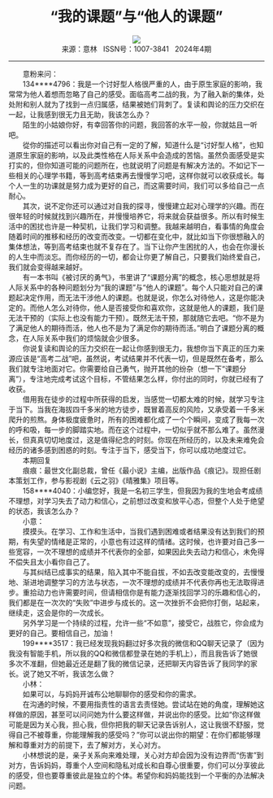 # <center>“我的课题”与“他人的课题”</center> 

<div align=center><img src="https://raw.githubusercontent.com/leaguecn/magazines/main/img_authors/%d7%f7%d5%df%a3%ba.jpg"></div> 

<center>来源：意林   ISSN号：1007-3841   2024年4期</center> 


* * *


　　意粉来问：  
　　134\*\*\*\*4796：我是一个讨好型人格很严重的人，由于原生家庭的影响，我常常为他人着想而忽略了自己的感受。面临高考二战的我，为了融入新的集体，处处附和别人就为了找到一点归属感，结果被她们背刺了。复读和舆论的压力交织在一起，让我感到很无力且无助，我该怎么办？  
　　陌生的小姑娘你好，有幸回答你的问题，我回答的水平一般，你就姑且一听吧。  
　　從你的描述可以看出你对自己有一定的了解，知道什么是“讨好型人格”，也知道原生家庭的影响，以及此类性格在人际关系中会造成的苦恼。虽然负面感受是实打实的，但你知道可能的问题所在，也就说明了问题是有解决方法的。不如记下一些相关的心理学书籍，等到高考结束再去慢慢学习吧，这样你就可以收获成长。每个人一生的功课就是努力成为更好的自己，而这需要时间，我们可以多给自己一点耐心。  
　　其次，说不定你还可以通过对自我的探寻，慢慢建立起对心理学的兴趣。而在很年轻的时候就找到兴趣所在，并慢慢培养它，将来就会获益很多。所以有时候生活中的困扰也许是一种契机，让我们学习和调整。我越来越明白，看事情的角度会随着时间的推移和经历的改变而改变。一切都在变化中，就比如当下你很想融入的集体想法，等到高考结束也就不复存在了。当下让你产生困扰的人，也会在你漫长的人生中而淡忘。而你经历的一切，都会让你更了解自己，只要我们始终爱自己，我们就会变得越来越好。  
　　有一本书叫《被讨厌的勇气》，书里讲了“课题分离”的概念，核心思想就是将人际关系中的各种问题划分为“我的课题”与“他人的课题”。每个人只能对自己的课题起决定作用，而无法干涉他人的课题。也就是说，你怎么对待他人，这是你能决定的。而他人怎么对待你，他人是否接受你和喜欢你，这就是他人的课题，我们是无法干预的（实际上也没有能力干预）。既然无法干预，那就随它去吧。“你不是为了满足他人的期待而活，他人也不是为了满足你的期待而活。”明白了课题分离的概念，在人际关系中我们的烦恼就会少很多。  
　　你说复读和舆论的压力交织在一起让你感到很无力，我想你当下真正的压力来源应该是“高考二战”吧，虽然说，考试结果并不代表一切，但是既然在备考，那么我们就专注地面对它。你需要给自己勇气，抛开其他的纷杂（想一下“课题分离”），专注地完成考试这个目标，不管结果怎么样，你付出的同时，你就已经有了收获。  
　　借用我在徒步的过程中所获得的启发，当感觉一切都太难的时候，就学习专注于当下。当我在海拔四千多米的地方徒步，既冒着高反的风险，又承受着一千多米爬升的煎熬。身体极度疲惫时，所有的困难都化成了一个个瞬间，变成了我每一次的呼和吸，每一步的脚踏实地。而在这个过程中，一切似乎就不那么难了。虽然漫长，但真真切切地度过，这是值得纪念的时刻。你现在所经历的，以及未来难免会经历的诸多感到困惑的时刻。专注于当下，感受当下，你可以成功地度过它。  
　　本期回复  
　　痕痕：最世文化副总裁，曾任《最小说》主编，出版作品《痕记》。现担任剧本策划工作，参与影视剧《云之羽》《晴雅集》项目等。  
　　158\*\*\*\*4040：小编您好，我是一名初三学生，但我因为我的生地会考成绩不理想，对学习失去了动力和信心，之前想过改变和放平心态，但整个人处于绝望的状态，我该怎么办？  
　　小意：  
　　摸摸头。在学习、工作和生活中，当我们遇到困难或者结果没有达到我们的预期，有失望的情绪是正常的，小意也有过这样的情绪。这时候，也许要对自己多一些宽容，一次不理想的成绩并不代表你的全部，如果因此失去动力和信心，未免得不偿失且太小看你自己了。  
　　与其纠结已成事实的结果，陷入其中不能自拔，不如去改变能改变的，去慢慢地、渐进地调整学习的方法与状态，一次不理想的成绩并不代表你再也无法取得进步。重拾动力也许需要时间，但请相信你是有能力逐渐找回学习的乐趣和信心的，我们都是在一次次的“失败”中进步与成长的。这一次挫折不会把你打倒，站起来，继续走，这会是你的一次成长。  
　　另外学习是一个持续的过程，允许一些“不如意”，接受它，战胜它，你会成为更好的自己。要相信自己，加油！  
　　199\*\*\*\*3517：我已经发现我妈翻过好多次我的微信和QQ聊天记录了（因为我没有智能手机，所以我的QQ和微信都登录在她的手机上），而且我告诉了她很多次不准翻，但她最近还是翻了我的微信记录，还把聊天内容告诉了我同学的家长。说了她又不听，我该怎么做？  
　　小林：  
　　如果可以，与妈妈开诚布公地聊聊你的感受和你的需求。  
　　在沟通的时候，不要用指责性的语言去责怪她。尝试站在她的角度，理解她这样做的原因，甚至可以问问她为什么要这样做，并说出你的感受。比如“你这样做可能是因为关心我，担心我，但你把我的聊天记录告诉别人，这让我很不舒服，觉得自己不被尊重，你能理解我的感受吗？”你可以说出你的期望：在你们都能够理解和尊重对方的前提下，去了解对方，关心对方。  
　　小林想说的是，亲子关系向来难处理，关心对方却会因为没有边界而“伤害”到对方，告诉妈妈，尊重个人空间和隐私对成长和自尊心很重要，你们可以分享彼此的感受，但也要尊重彼此是独立的个体。希望你和妈妈能找到一个平衡的办法解决问题。
